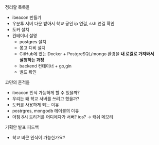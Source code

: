 정리할 목록들
- ibeacon 만들기
- 우분투 서버 다운 받아서 학교 공인 ip 연결, ssh 연결 확인
- 도커 설치
- 컨테이너 설명
	- postgres 설치
	- 몽고 디비 설치
	- GitHub에 있는 Docker + PostgreSQL/mongo 환경을 **내 로컬로 가져와서 실행하는 과정**
	- backend 컨테이너 + go,gin 
	- 빌드 확인

고민의 흔적들
- ibeacon 인식 가능하게 할 수 있을까?
- 우리는 왜 학교 서버를 쓰려고 했을까?
- 도커를 사용하게 되는 이유
- postrgres, mongodb 테이블의 이유
- 아침 8시 트리거를 어디에다가 서버? ios? -> 캐쉬 메모리

기획안 발표 피드백
- 학교 비콘 인식이 가능한가요?

  